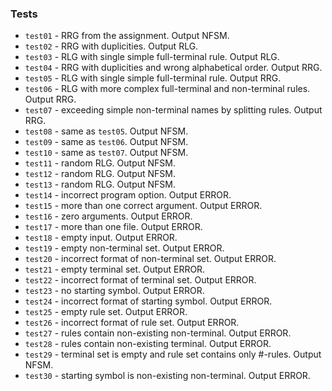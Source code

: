 ### Tests
- ```test01``` - RRG from the assignment. Output NFSM.
- ```test02``` - RRG with duplicities. Output RLG.
- ```test03``` - RLG with single simple full-terminal rule. Output RLG.
- ```test04``` - RRG with duplicities and wrong alphabetical order. Output RRG.
- ```test05``` - RLG with single simple full-terminal rule. Output RRG.
- ```test06``` - RLG with more complex full-terminal and non-terminal rules. Output RRG.
- ```test07``` - exceeding simple non-terminal names by splitting rules. Output RRG.
- ```test08``` - same as ```test05```. Output NFSM.
- ```test09``` - same as ```test06```. Output NFSM.
- ```test10``` - same as ```test07```. Output NFSM.
- ```test11``` - random RLG. Output NFSM.
- ```test12``` - random RLG. Output NFSM.
- ```test13``` - random RLG. Output NFSM.
- ```test14``` - incorrect program option. Output ERROR.
- ```test15``` - more than one correct argument. Output ERROR.
- ```test16``` - zero arguments. Output ERROR.
- ```test17``` - more than one file. Output ERROR.
- ```test18``` - empty input. Output ERROR.
- ```test19``` - empty non-terminal set. Output ERROR.
- ```test20``` - incorrect format of non-terminal set. Output ERROR.
- ```test21``` - empty terminal set. Output ERROR.
- ```test22``` - incorrect format of terminal set. Output ERROR.
- ```test23``` - no starting symbol. Output ERROR.
- ```test24``` - incorrect format of starting symbol. Output ERROR.
- ```test25``` - empty rule set. Output ERROR.
- ```test26``` - incorrect format of rule set. Output ERROR.
- ```test27``` - rules contain non-existing non-terminal. Output ERROR.
- ```test28``` - rules contain non-existing terminal. Output ERROR.
- ```test29``` - terminal set is empty and rule set contains only #-rules. Output NFSM.
- ```test30``` - starting symbol is non-existing non-terminal. Output ERROR.
